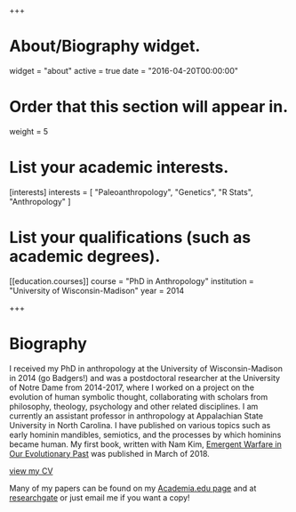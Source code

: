 +++
# About/Biography widget.
widget = "about"
active = true
date = "2016-04-20T00:00:00"

# Order that this section will appear in.
weight = 5

# List your academic interests.
[interests]
  interests = [
    "Paleoanthropology",
    "Genetics",
    "R Stats",
    "Anthropology"
  ]

# List your qualifications (such as academic degrees).
[[education.courses]]
  course = "PhD in Anthropology"
  institution = "University of Wisconsin-Madison"
  year = 2014


 
+++

# Biography

I received my PhD in anthropology at the University of Wisconsin-Madison in 2014 (go Badgers!) and was a postdoctoral researcher at the University of Notre Dame from 2014-2017, where I worked on a project on the evolution of human symbolic thought, collaborating with scholars from philosophy, theology, psychology and other related disciplines. I am  currently an assistant professor in anthropology at Appalachian State University in North Carolina. I have published on various topics such as early hominin mandibles, semiotics, and the processes by which hominins became human. My first book, written with Nam Kim, [Emergent Warfare in Our Evolutionary Past](https://www.amazon.com/Emergent-Warfare-Evolutionary-Biological-Anthropology/dp/1629582670) was published in March of 2018.


[view my CV](https://drive.google.com/file/d/1bQkdouZzLIC41_ZyR4iYv45sD0yW1rxc/view?usp=sharing)

Many of my papers can be found on my [Academia.edu page](https://nd.academia.edu/MarcKissel) and at [researchgate](https://www.researchgate.net/profile/Marc_Kissel) or just email me if you want a copy!